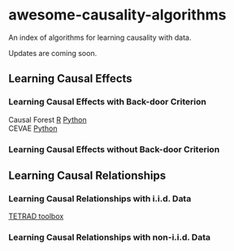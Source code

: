 # awesome-causality-algorithms
An index of algorithms for learning causality with data.

Updates are coming soon.

## Learning Causal Effects

### Learning Causal Effects with Back-door Criterion
Causal Forest [R](https://github.com/grf-labs/grf) [Python](https://github.com/kjung/scikit-learn) </br>
CEVAE [Python](https://github.com/AMLab-Amsterdam/CEVAE)

### Learning Causal Effects without Back-door Criterion


## Learning Causal Relationships

### Learning Causal Relationships with i.i.d. Data
[TETRAD toolbox](http://www.phil.cmu.edu/tetrad/about.html)

### Learning Causal Relationships with non-i.i.d. Data

